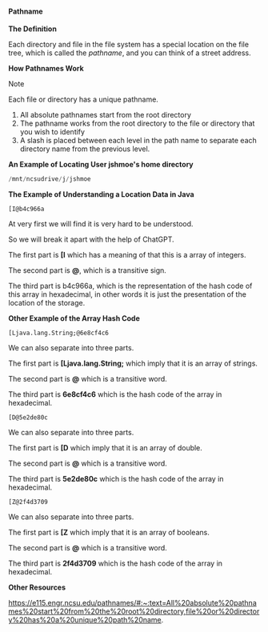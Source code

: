 #### Pathname

**The Definition**

Each directory and file in the file system has a special location on the file tree, which is called the *pathname*, and you can think of a street address.

**How Pathnames Work**

> [!NOTE]
>
> Each file or directory has a unique pathname.

1. All absolute pathnames start from the root directory
2. The pathname works from the root directory to the file or directory that you wish to identify
3. A slash is placed between each level in the path name to separate each directory name from the previous level.

**An Example of Locating User jshmoe's home directory**

```java
/mnt/ncsudrive/j/jshmoe			
```

**The Example of Understanding a Location Data in Java**

```
[I@b4c966a
```

At very first we will find it is very hard to be understood.

So we will break it apart with the help of ChatGPT.

The first part is **[I** which has a meaning of that this is a array of integers.

The second part is **@**, which is a transitive sign.

The third part is b4c966a, which is the representation of the hash code of this array in hexadecimal, in other words it is just the presentation of the location of the storage.

**Other Example of the Array Hash Code**

```
[Ljava.lang.String;@6e8cf4c6
```

We can also separate into three parts.

The first part is **[Ljava.lang.String;** which imply that it is an array of strings.

The second part is **@** which is a transitive word.

The third part is **6e8cf4c6** which is the hash code of the array in hexadecimal.

```
[D@5e2de80c
```

We can also separate into three parts.

The first part is **[D** which imply that it is an array of double.

The second part is **@** which is a transitive word.

The third part is **5e2de80c** which is the hash code of the array in hexadecimal.

```
[Z@2f4d3709
```

We can also separate into three parts.

The first part is **[Z** which imply that it is an array of booleans.

The second part is **@** which is a transitive word.

The third part is **2f4d3709** which is the hash code of the array in hexadecimal.

**Other Resources**

https://e115.engr.ncsu.edu/pathnames/#:~:text=All%20absolute%20pathnames%20start%20from%20the%20root%20directory,file%20or%20directory%20has%20a%20unique%20path%20name.

